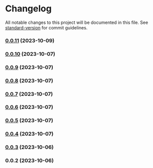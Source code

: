 # Changelog

All notable changes to this project will be documented in this file. See [standard-version](https://github.com/conventional-changelog/standard-version) for commit guidelines.

### [0.0.11](https://github.com/olavoparno/next-routes-readme/compare/v0.0.10...v0.0.11) (2023-10-09)

### [0.0.10](https://github.com/olavoparno/next-routes-readme/compare/v0.0.9...v0.0.10) (2023-10-07)

### [0.0.9](https://github.com/olavoparno/next-routes-readme/compare/v0.0.8...v0.0.9) (2023-10-07)

### [0.0.8](https://github.com/olavoparno/next-routes-readme/compare/v0.0.7...v0.0.8) (2023-10-07)

### [0.0.7](https://github.com/olavoparno/next-routes-readme/compare/v0.0.6...v0.0.7) (2023-10-07)

### [0.0.6](https://github.com/olavoparno/next-routes-readme/compare/v0.0.5...v0.0.6) (2023-10-07)

### [0.0.5](https://github.com/olavoparno/next-routes-readme/compare/v0.0.4...v0.0.5) (2023-10-07)

### [0.0.4](https://github.com/olavoparno/next-routes-readme/compare/v0.0.3...v0.0.4) (2023-10-07)

### [0.0.3](https://github.com/olavoparno/next-routes-readme/compare/v0.0.2...v0.0.3) (2023-10-06)

### 0.0.2 (2023-10-06)
